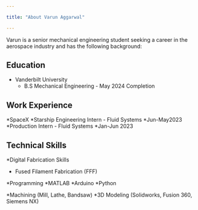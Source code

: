 ```yaml
---

title: "About Varun Aggarwal"

---
```

Varun is a senior mechanical engineering student seeking a career in the aerospace industry and has the following background:

## Education
 
* Vanderbilt University
  * B.S Mechanical Engineering - May 2024 Completion 


## Work Experience

*SpaceX
 *Starship Engineering Intern - Fluid Systems
  *Jun-May2023
 *Production Intern - Fluid Systems
  *Jan-Jun 2023

  
## Technical Skills

*Digital Fabrication Skills
 * Fused Filament Fabrication (FFF)

*Programming
 *MATLAB
 *Arduino
 *Python

*Machining (Mill, Lathe, Bandsaw)
*3D Modeling (Solidworks, Fusion 360, Siemens NX)


